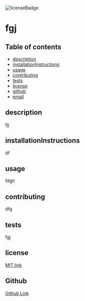 ![licenseBadge](https://img.shields.io/badge/license-MIT-red)
  # fgj
  ## Table of contents
  * [description](#description)
  * [installationInstructions](#installationInstructions)
  * [usage](#usage)
  * [contributing](#contributing)
  * [tests](#tests)
  * [license](#license)
  * [github](#github)
  * [email](#email)

  ## description
  fjj
  ## installationInstructions
  df
  ## usage
  fdgh
  ## contributing
  dfg
  ## tests
  fgj

  ## license
  [MIT link](https://opensource.org/licenses/MIT)
  
 
  ## Github
  [Github Link](https://github.com/jf)

  

  

